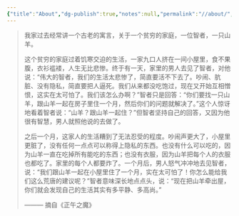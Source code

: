```yaml
---
{"title":"About","dg-publish":true,"notes":null,"permalink":"//about/","dgPassFrontmatter":true,"created":"2025-04-16T14:16:42.951+08:00","updated":"2025-04-16T14:51:20.034+08:00"}
---
```



> 我家过去经常讲一个古老的寓言，关于一个贫穷的家庭，一位智者，一只山羊。
>
> 这个贫穷的家庭过着饥寒交迫的生活，一家九口人挤在一间小屋里，食不果腹，衣衫褴褛，人生无比悲惨。终于有一天，家里的男人去见了智者，对他说：“伟大的智者，我们的生活太悲惨了，简直要活不下去了。吵闹、肮脏、没有隐私，简直要把人逼死。我们从来都没吃饱过，现在又开始互相憎恨，这实在太可怕了。我们该怎么办啊？”智者只是回答：“你们要找一只山羊，跟山羊一起在房子里住一个月，然后你们的问题就解决了。”这个人惊讶地看着智者说：“山羊？跟山羊一起住？”但智者坚持自己的回答，又因为他很有智慧，男人就照他说的去做了。
>
> 之后一个月，这家人的生活糟到了无法忍受的程度。吵闹声更大了，小屋里更脏了，没有任何一点点可以称得上隐私的东西。也没有什么可以吃的，因为山羊一直在吃掉所有能吃的东西；也没有衣服，因为山羊把每个人的衣服也都吃了。家里的每个人都要炸了。一个月后，男人怒气冲冲地去见智者，说：“我们跟山羊一起在小屋里住了一个月，实在太可怕了！你怎么能给我们这么荒唐的建议呢？”智者意味深长地点点头，说：“现在把山羊牵出屋，你们就会发现自己的生活其实有多平静、多高尚。”
>
> ——— 摘自《正午之魔》
